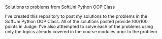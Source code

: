 Solutions to problems from SoftUni Python OOP Class

I've created this repository to post my solutions to the problems in the SoftUni Python OOP Class. All of the solutions posted provide 100/100 points in Judge. I've also atttempted to solve each of the problems using only the topics already covered in the course modules prior to the problem
